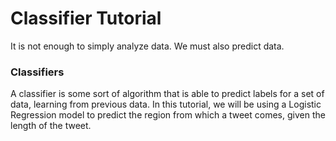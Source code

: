 # Classifier Tutorial

It is not enough to simply analyze data. We must also predict data.

### Classifiers 
A classifier is some sort of algorithm that is able to predict labels for a set of data, learning from previous data. In this tutorial, we will be using a Logistic Regression model to predict the region from which a tweet comes, given the length of the tweet.